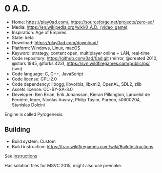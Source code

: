 # 0 A.D.

- Home: https://play0ad.com/, https://sourceforge.net/projects/zero-ad/
- Media: https://en.wikipedia.org/wiki/0_A.D._(video_game)
- Inspiration: Age of Empires
- State: beta
- Download: https://play0ad.com/download/
- Platform: Windows, Linux, macOS
- Keyword: strategy, content open, multiplayer online + LAN, real-time
- Code repository: https://github.com/0ad/0ad.git (mirror, @created 2010, @stars 1945, @forks 423), https://svn.wildfiregames.com/public/ps/ (svn)
- Code language: C, C++, JavaScript
- Code license: GPL-2.0
- Code dependency: libogg, libvorbis, libxml2, OpenAL, SDL2, zlib
- Assets license: CC-BY-SA-3.0
- Developer: Ben Brian, Erik Johansson, Kieran Pilkington, Lancelot de Ferrière, leper, Nicolas Auvray, Philip Taylor, Pureon, s0600204, Stanislas Dolcini

Engine is called Pyrogenesis.

## Building

- Build system: Custom
- Build instruction: https://trac.wildfiregames.com/wiki/BuildInstructions

See [instructions](https://trac.wildfiregames.com/wiki/GettingStartedProgrammers)

Has solution files for MSVC 2015, might also use premake.

